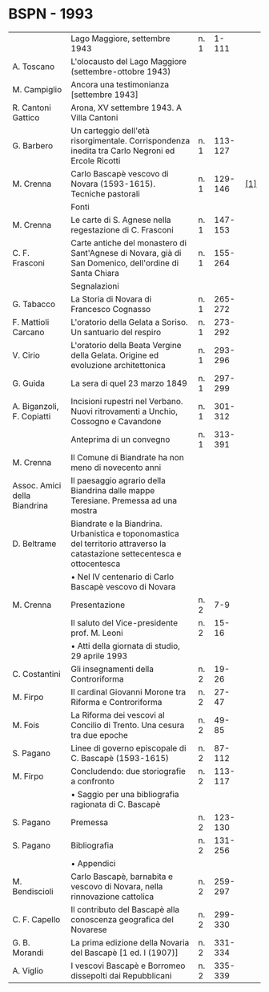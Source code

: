 # BSPN - 1993

<table>
    <tr>
        <td></td>
        <td>Lago Maggiore, settembre 1943</td>
        <td>n. 1</td>
        <td>1-111</td>
        <td></td>
    </tr>
    <tr>
        <td>A. Toscano</td>
        <td>L'olocausto del Lago Maggiore (settembre-ottobre 1943)</td>
        <td></td>
        <td></td>
        <td></td>
    </tr>
    <tr>
        <td>M. Campiglio</td>
        <td>Ancora una testimonianza [settembre 1943]</td>
        <td></td>
        <td></td>
        <td></td>
    </tr>
    <tr>
        <td>R. Cantoni Gattico</td>
        <td>Arona, XV settembre 1943. A Villa Cantoni</td>
        <td></td>
        <td></td>
        <td></td>
    </tr>
    <tr>
        <td>G. Barbero</td>
        <td>Un carteggio dell'et&agrave; risorgimentale. Corrispondenza inedita tra Carlo Negroni ed Ercole Ricotti</td>
        <td>n. 1</td>
        <td>113-127</td>
        <td></td>
    </tr>
    <tr>
        <td>M. Crenna</td>
        <td>Carlo Bascap&egrave; vescovo di Novara (1593-1615). Tecniche pastorali</td>
        <td>n. 1</td>
        <td>129-146</td>
        <td><a href="https://en.calameo.com/read/0047331289b83694467e1">[1]</a></td>
    </tr>
    <tr>
        <td></td>
        <td>Fonti</td>
        <td></td>
        <td></td>
        <td></td>
    </tr>
    <tr>
        <td>M. Crenna</td>
        <td>Le carte di S. Agnese nella regestazione di C. Frasconi</td>
        <td>n. 1</td>
        <td>147-153</td>
        <td></td>
    </tr>
    <tr>
        <td>C. F. Frasconi</td>
        <td>Carte antiche del monastero di Sant'Agnese di Novara, gi&agrave; di San Domenico, dell'ordine di Santa
            Chiara
        </td>
        <td>n. 1</td>
        <td>155-264</td>
        <td></td>
    </tr>
    <tr>
        <td></td>
        <td>Segnalazioni</td>
        <td></td>
        <td></td>
        <td></td>
    </tr>
    <tr>
        <td>G. Tabacco</td>
        <td>La Storia di Novara di Francesco Cognasso</td>
        <td>n. 1</td>
        <td>265-272</td>
        <td></td>
    </tr>
    <tr>
        <td>F. Mattioli Carcano</td>
        <td>L'oratorio della Gelata a Soriso. Un santuario del respiro</td>
        <td>n. 1</td>
        <td>273-292</td>
        <td></td>
    </tr>
    <tr>
        <td>V. Cirio</td>
        <td>L'oratorio della Beata Vergine della Gelata. Origine ed evoluzione architettonica</td>
        <td>n. 1</td>
        <td>293-296</td>
        <td></td>
    </tr>
    <tr>
        <td>G. Guida</td>
        <td>La sera di quel 23 marzo 1849</td>
        <td>n. 1</td>
        <td>297-299</td>
        <td></td>
    </tr>
    <tr>
        <td>A. Biganzoli, F. Copiatti</td>
        <td>Incisioni rupestri nel Verbano. Nuovi ritrovamenti a Unchio, Cossogno e Cavandone</td>
        <td> n. 1</td>
        <td>301-312</td>
        <td></td>
    </tr>
    <tr>
        <td></td>
        <td>Anteprima di un convegno</td>
        <td>n. 1</td>
        <td>313-391</td>
        <td></td>
    </tr>
    <tr>
        <td>M. Crenna</td>
        <td>Il Comune di Biandrate ha non meno di novecento anni</td>
        <td></td>
        <td></td>
        <td></td>
    </tr>
    <tr>
        <td>Assoc. Amici della Biandrina</td>
        <td>Il paesaggio agrario della Biandrina dalle mappe Teresiane. Premessa ad una mostra</td>
        <td></td>
        <td></td>
        <td></td>
    </tr>
    <tr>
        <td>D. Beltrame</td>
        <td>Biandrate e la Biandrina. Urbanistica e toponomastica del territorio attraverso la catastazione
            settecentesca e ottocentesca
        </td>
        <td></td>
        <td></td>
        <td></td>
    </tr>
    <tr>
        <td></td>
        <td>&bullet; Nel IV centenario di Carlo Bascap&egrave; vescovo di Novara</td>
        <td></td>
        <td></td>
        <td></td>
    </tr>
    <tr>
        <td>M. Crenna</td>
        <td>Presentazione</td>
        <td>n. 2</td>
        <td>7-9</td>
        <td></td>
    </tr>
    <tr>
        <td></td>
        <td>Il saluto del Vice-presidente prof. M. Leoni</td>
        <td>n. 2</td>
        <td>15-16</td>
        <td></td>
    </tr>
    <tr>
        <td></td>
        <td>&bullet; Atti della giornata di studio, 29 aprile 1993</td>
        <td></td>
        <td></td>
        <td></td>
    </tr>
    <tr>
        <td>C. Costantini</td>
        <td>Gli insegnamenti della Controriforma</td>
        <td>n. 2</td>
        <td>19-26</td>
        <td></td>
    </tr>
    <tr>
        <td>M. Firpo</td>
        <td>Il cardinal Giovanni Morone tra Riforma e Controriforma</td>
        <td>n. 2</td>
        <td>27-47</td>
        <td></td>
    </tr>
    <tr>
        <td>M. Fois</td>
        <td>La Riforma dei vescovi al Concilio di Trento. Una cesura tra due epoche</td>
        <td>n. 2</td>
        <td>49-85</td>
        <td></td>
    </tr>
    <tr>
        <td>S. Pagano</td>
        <td>Linee di governo episcopale di C. Bascap&egrave; (1593-1615)</td>
        <td>n. 2</td>
        <td>87-112</td>
        <td></td>
    </tr>
    <tr>
        <td>M. Firpo</td>
        <td>Concludendo: due storiografie a confronto</td>
        <td>n. 2</td>
        <td>113-117</td>
        <td></td>
    </tr>
    <tr>
        <td></td>
        <td>&bullet; Saggio per una bibliografia ragionata di C. Bascap&egrave;</td>
        <td></td>
        <td></td>
        <td></td>
    </tr>
    <tr>
        <td>S. Pagano</td>
        <td>Premessa</td>
        <td>n. 2</td>
        <td>123-130</td>
        <td></td>
    </tr>
    <tr>
        <td>S. Pagano</td>
        <td>Bibliografia</td>
        <td>n. 2</td>
        <td>131-256</td>
        <td></td>
    </tr>
    <tr>
        <td></td>
        <td>&bullet; Appendici</td>
        <td></td>
        <td></td>
        <td></td>
    </tr>
    <tr>
        <td>M. Bendiscioli</td>
        <td>Carlo Bascap&egrave;, barnabita e vescovo di Novara, nella rinnovazione cattolica</td>
        <td>n. 2</td>
        <td>259-297</td>
        <td></td>
    </tr>
    <tr>
        <td>C. F. Capello</td>
        <td>Il contributo del Bascap&egrave; alla conoscenza geografica del Novarese</td>
        <td>n. 2</td>
        <td>299-330</td>
        <td></td>
    </tr>
    <tr>
        <td>G. B. Morandi</td>
        <td>La prima edizione della Novaria del Bascap&egrave; [1 ed. I (1907)]</td>
        <td>n. 2</td>
        <td>331-334</td>
        <td></td>
    </tr>
    <tr>
        <td>A. Viglio</td>
        <td>I vescovi Bascap&egrave; e Borromeo dissepolti dai Repubblicani</td>
        <td>n. 2</td>
        <td>335-339</td>
        <td></td>
    </tr>
</table>